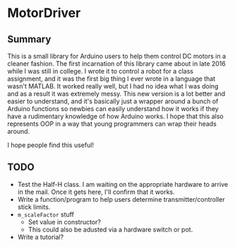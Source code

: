 # MotorDriver

## Summary
This is a small library for Arduino users to help them control DC motors in a cleaner fashion. The first incarnation of this library came about in late 2016 while I was still in college. I wrote it to control a robot for a class assignment, and it was the first big thing I ever wrote in a language that wasn't MATLAB. It worked really well, but I had no idea what I was doing and as a result it was extremely messy. This new version is a lot better and easier to understand, and it's basically just a wrapper around a bunch of Arduino functions so newbies can easily understand how it works if they have a rudimentary knowledge of how Arduino works. I hope that this also represents OOP in a way that young programmers can wrap their heads around.

I hope people find this useful!

## TODO
*   Test the Half-H class. I am waiting on the appropriate hardware to arrive in the mail. Once it gets here, I'll confirm that it works.
*   Write a function/program to help users determine transmitter/controller stick limits.
*   `m_scaleFactor` stuff
    *   Set value in constructor?
    *   This could also be adusted via a hardware switch or pot.
*   Write a tutorial?